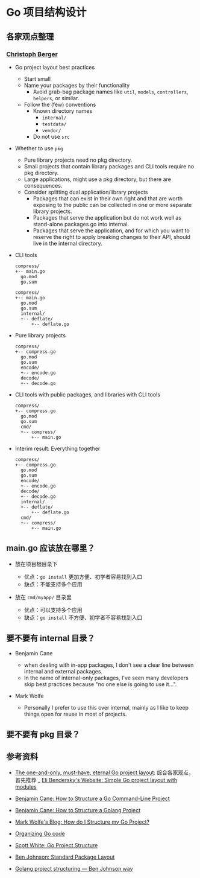 # Go 项目结构设计

## 各家观点整理

### [Christoph Berger][8]

- Go project layout best practices
  - Start small
  - Name your packages by their functionality
    - Avoid grab-bag package names like `util`, `models`, `controllers`, `helpers`, or similar.
  - Follow the (few) conventions
    - Known directory names
      - `internal/`
      - `testdata/`
      - `vendor/`
    - Do not use `src`

- Whether to use `pkg`
  - Pure library projects need no pkg directory.
  - Small projects that contain library packages and CLI tools require no pkg directory.
  - Large applications, might use a pkg directory, but there are consequences.
  - Consider splitting dual application/library projects
    - Packages that can exist in their own right and that are worth exposing to the public can be collected in one or more separate library projects.
    - Packages that serve the application but do not work well as stand-alone packages go into internal.
    - Packages that serve the application, and for which you want to reserve the right to apply breaking changes to their API, should live in the internal directory.

- CLI tools

  ```text
  compress/
  +-- main.go
    go.mod
    go.sum
  ```

  ```text
  compress/
  +-- main.go
    go.mod
    go.sum
    internal/
    +-- deflate/
        +-- deflate.go
  ```

- Pure library projects

  ```text
  compress/
  +-- compress.go
    go.mod
    go.sum
    encode/
    +-- encode.go
    decode/
    +-- decode.go
  ```

- CLI tools with public packages, and libraries with CLI tools

  ```text
  compress/
  +-- compress.go
    go.mod
    go.sum
    cmd/
    +-- compress/
        +-- main.go
  ```

- Interim result: Everything together

  ```text
  compress/
  +-- compress.go
    go.mod
    go.sum
    encode/
    +-- encode.go
    decode/
    +-- decode.go
    internal/
    +-- deflate/
        +-- deflate.go
    cmd/
    +-- compress/
        +-- main.go
  ```

## main.go 应该放在哪里？

- 放在项目根目录下
  - 优点：`go install` 更加方便、初学者容易找到入口
  - 缺点：不能支持多个应用

- 放在 `cmd/myapp/` 目录里
  - 优点：可以支持多个应用
  - 缺点：`go install` 不方便、初学者不容易找到入口

## 要不要有 internal 目录？

- Benjamin Cane
  - when dealing with in-app packages, I don't see a clear line between internal and external packages.
  - In the name of internal-only packages, I've seen many developers skip best practices because "no one else is going to use it...".

- Mark Wolfe
  - Personally I prefer to use this over internal, mainly as I like to keep things open for reuse in most of projects.

## 要不要有 pkg 目录？

## 参考资料

- [The one-and-only, must-have, eternal Go project layout][8]: 综合各家观点，首先推荐
_ [Eli Bendersky's Website: Simple Go project layout with modules][9]
- [Benjamin Cane: How to Structure a Go Command-Line Project][1]
- [Benjamin Cane: How to Structure a Golang Project][2]
- [Mark Wolfe's Blog: How do I Structure my Go Project?][3]
- [Organizing Go code][4]
- [Scott White: Go Project Structure][5]
- [Ben Johnson: Standard Package Layout][6]
- [Golang project structuring — Ben Johnson way][7]

  [1]: https://medium.com/swlh/how-to-structure-a-go-command-line-project-788c318a1d8c
  [2]: https://madflojo.medium.com/how-to-structure-a-golang-project-aad7095d70a
  [3]: https://www.wolfe.id.au/2020/03/10/how-do-i-structure-my-go-project/
  [4]: https://go.dev/talks/2014/organizeio.slide#9
  [5]: https://levelup.gitconnected.com/go-project-structure-5157f458c520
  [6]: https://www.gobeyond.dev/standard-package-layout/
  [7]: https://medium.com/sellerapp/golang-project-structuring-ben-johnson-way-2a11035f94bc
  [8]: https://appliedgo.com/blog/go-project-layout
  [9]: https://eli.thegreenplace.net/2019/simple-go-project-layout-with-modules/
